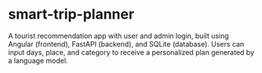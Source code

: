 # smart-trip-planner
A tourist recommendation app with user and admin login, built using Angular (frontend), FastAPI (backend), and SQLite (database). Users can input days, place, and category to receive a personalized plan generated by a language model.
